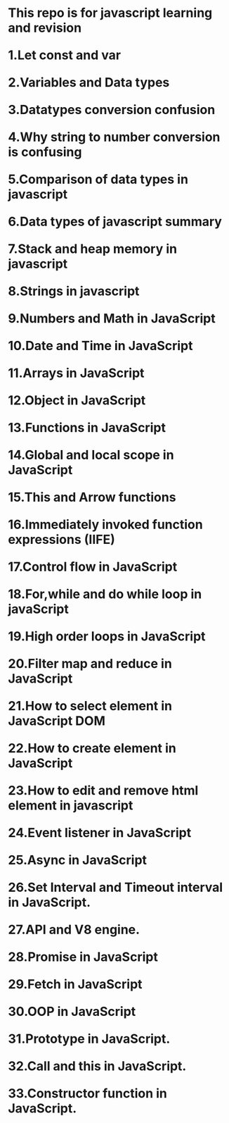 <h1>This repo is for javascript learning and revision
<p>1.Let const and var
<p>2.Variables and Data types
<p>3.Datatypes conversion confusion
<p>4.Why string to number conversion is confusing
<p>5.Comparison of data types in javascript
<p>6.Data types of javascript summary
<p>7.Stack and heap memory in javascript
<p>8.Strings in javascript
<p>9.Numbers and Math in JavaScript
<p>10.Date and Time in JavaScript
<p>11.Arrays in JavaScript
<p>12.Object in JavaScript
<p>13.Functions in JavaScript
<p>14.Global and local scope in JavaScript
<p>15.This and Arrow functions
<p>16.Immediately invoked function expressions (IIFE)
<p>17.Control flow in JavaScript
<p>18.For,while and do while loop in javaScript
<p>19.High order loops in JavaScript
<p>20.Filter map and reduce in JavaScript
<p>21.How to select element in JavaScript DOM
<p>22.How to create element in JavaScript
<p>23.How to edit and remove html element in javascript
<p>24.Event listener in JavaScript
<p>25.Async in JavaScript
<p>26.Set Interval and Timeout interval in JavaScript.
<p>27.API and V8 engine.
<p>28.Promise in JavaScript
<p>29.Fetch in JavaScript
<p>30.OOP in JavaScript
<p>31.Prototype in JavaScript.
<p>32.Call and this in JavaScript.
<p>33.Constructor function in JavaScript.